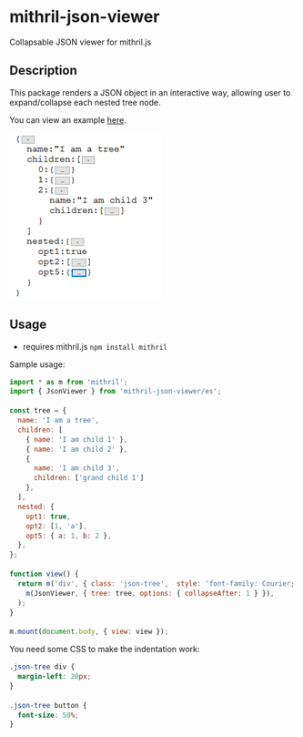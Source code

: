 # mithril-json-viewer

Collapsable JSON viewer for mithril.js

## Description

This package renders a JSON object in an interactive way, allowing user to expand/collapse each nested tree node.

You can view an example [here](https://hungry-raman-deb8e1.netlify.com/).

![Sample Image](https://raw.githubusercontent.com/highmountaintea/mithril-json-viewer/master/sample-tree.png)

## Usage

* requires mithril.js `npm install mithril`

Sample usage:
```js
import * as m from 'mithril';
import { JsonViewer } from 'mithril-json-viewer/es';

const tree = {
  name: 'I am a tree',
  children: [
    { name: 'I am child 1' },
    { name: 'I am child 2' },
    {
      name: 'I am child 3',
      children: ['grand child 1']
    },
  ],
  nested: {
    opt1: true,
    opt2: [1, 'a'],
    opt5: { a: 1, b: 2 },
  },
};

function view() {
  return m('div', { class: 'json-tree',  style: 'font-family: Courier;' },
    m(JsonViewer, { tree: tree, options: { collapseAfter: 1 } }),
  );
}

m.mount(document.body, { view: view });
```

You need some CSS to make the indentation work:
```css
.json-tree div {
  margin-left: 20px;
}

.json-tree button {
  font-size: 50%;
}
```
